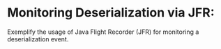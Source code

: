 # Monitoring Deserialization via JFR:
Exemplify the usage of Java Flight Recorder (JFR) for monitoring a deserialization event.